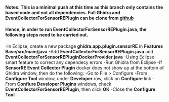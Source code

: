 #### Notes: This ia a minimal push at this time as this branch only contains the based code and not all dependencies. Full Ghidra and **EventCollectorForSensorREPlugin** can be clone from [github](git@github.com:kmai-github/ghidra.git)
#### Hence, in order to run **EventCollectorForSensorREPlugin.java**, the following steps need to be carried out.


-In Eclipse, create a new package **ghidra.app.plugin.sensorRE** in **Features Base/src/main/java**
-Add **EventCollectorForSensorREPlugin.java** and **EventCollectorForSensorREPluginDockerProvider.java**
-Using Eclipse smart feature to correct any dependecy errors
-Run Ghidra from Eclipse
-If **SensorRE Event Collector Plugin** docker does not show up at the bottom of Ghidra window, then do the following:
    -Go to File > Configure
    -From **Configure Tool** window, under **Developer** row, click on **Configure** link
    -From **Confiure Developer Plugins** windows, check **EventCollectorForSensorREPlugin**, then click **OK**
    -Close the **Configure Tool**
    
